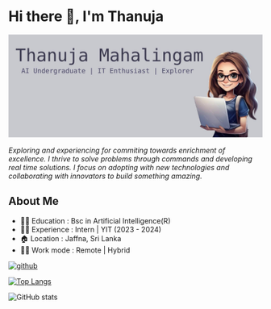 # Hi there 👋, I'm Thanuja
![](https://github.com/M-Thanu/M-Thanu/blob/main/github%20banner.jpg)

*Exploring and experiencing for commiting towards enrichment of excellence. I thrive to solve problems through commands and developing real time solutions. I focus on adopting with new technologies and collaborating with innovators to build something amazing.*

## About Me

- 👩‍🏫 Education  : Bsc in Artificial Intelligence(R)
- 👩‍🏫 Experience : Intern | YIT (2023 - 2024)
- 🏠 Location   : Jaffna, Sri Lanka
- 👩‍💻 Work mode  : Remote | Hybrid

[<img src='https://cdn.jsdelivr.net/npm/simple-icons@3.0.1/icons/github.svg' alt='github' height='40'>](https://github.com/M-Thanu)  

[![Top Langs](https://github-readme-stats.vercel.app/api/top-langs/?username=M-Thanu)](https://github.com/anuraghazra/github-readme-stats)

![GitHub stats](https://github-readme-stats.vercel.app/api?username=M-Thanu&show_icons=true)  








